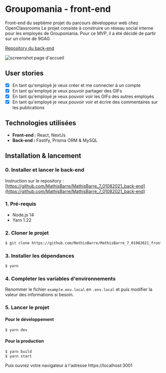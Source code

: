 # Groupomania - front-end

Front-end du septième projet du parcours développeur web chez OpenClassrooms
Le projet consiste à construire un réseau social interne pour les employés de Groupomania.
Pour ce MVP, il a été décidé de partir sur un clone de 9GAG

[Repository du back-end](https://github.com/MathisBarre/MathisBarre_7_01082021_back-end)

![screenshot page d'accueil](https://groupomania.mathisbarre.com/images/screenshot.png)

## User stories

- [x] En tant qu'employé je veux créer et me connecter à un compte
- [x] En tant qu'employé je veux pouvoir partager des GIFs
- [x] En tant qu'employé je veux pouvoir voir les GIFs des autres employés
- [x] En tant qu'employé je veux pouvoir voir et écrire des commentaires sur les publications

## Technologies utilisées

- **Front-end :** React, NextJs
- **Back-end :** Fastify, Prisma ORM & MySQL

## Installation & lancement

### 0. Installer et lancer le back-end

Instruction sur le repository : [https://github.com/MathisBarre/MathisBarre_7_01082021_back-end](https://github.com/MathisBarre/MathisBarre_7_01082021_back-end)

### 1. Pré-requis

- Node.js 14
- Yarn 1.22

### 2. Cloner le projet

```bash
$ git clone https://github.com/MathisBarre/MathisBarre_7_01082021_front-end.git
```

### 3. Installer les dépendances

```bash
$ yarn
```

### 4. Completer les variables d'environnements

Renommer le fichier `example.env.local` en `.env.local` et puis modifier la valeur des informations si besoin.

### 5. Lancer le projet

#### Pour le développement

```bash
$ yarn dev
```

#### Pour la production

```bash
$ yarn build
$ yarn start
```

Puis ouvrez votre navigateur à l'adresse https://localhost:3001